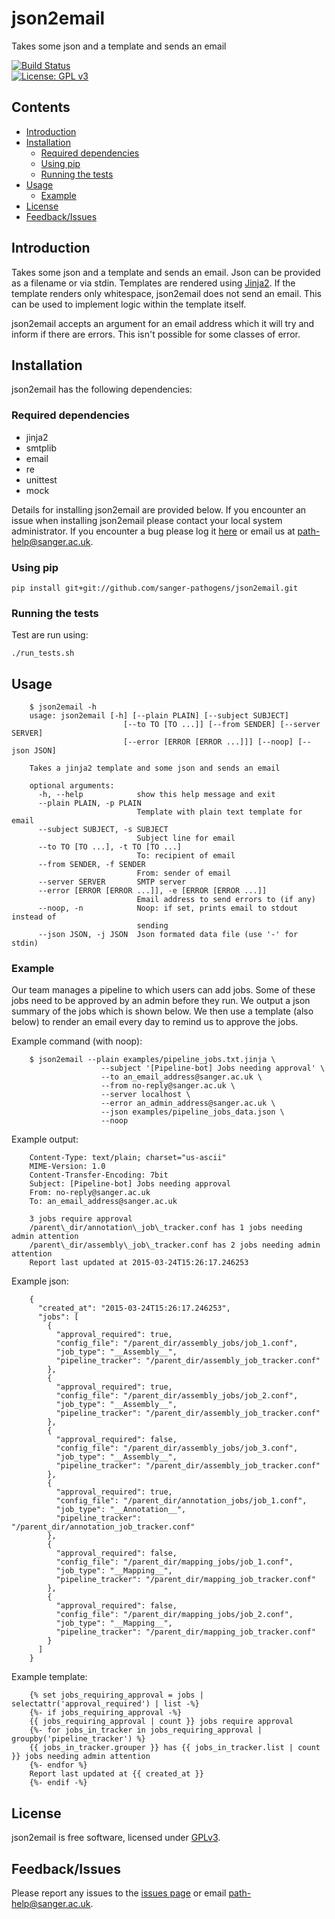 # json2email
Takes some json and a template and sends an email

[![Build Status](https://travis-ci.org/sanger-pathogens/json2email.svg?branch=master)](https://travis-ci.org/sanger-pathogens/json2email)   
[![License: GPL v3](https://img.shields.io/badge/License-GPL%20v3-brightgreen.svg)](https://github.com/sanger-pathogens/json2email/blob/master/LICENSE)

## Contents
  * [Introduction](#introduction)
  * [Installation](#installation)
    * [Required dependencies](#required-dependencies)
    * [Using pip](#using-pip)
    * [Running the tests](#running-the-tests)
  * [Usage](#usage)
    * [Example](#example)
  * [License](#license)
  * [Feedback/Issues](#feedbackissues)

## Introduction

Takes some json and a template and sends an email. Json can be provided as a filename or via stdin. Templates are rendered using [Jinja2](http://jinja.pocoo.org/docs/dev/). If the template renders only whitespace, json2email does not send an email. This can be used to
implement logic within the template itself.   

json2email accepts an argument for an email address which it will try and inform if there are errors. This isn't possible for some classes of error.   

## Installation
json2email has the following dependencies:

### Required dependencies
* jinja2
* smtplib
* email
* re
* unittest
* mock

Details for installing json2email are provided below. If you encounter an issue when installing json2email please contact your local system administrator. If you encounter a bug please log it [here](https://github.com/sanger-pathogens/json2email/issues) or email us at path-help@sanger.ac.uk.

### Using pip

`pip install git+git://github.com/sanger-pathogens/json2email.git`

### Running the tests
Test are run using:

`./run_tests.sh`

## Usage
```
    $ json2email -h
    usage: json2email [-h] [--plain PLAIN] [--subject SUBJECT]
                         [--to TO [TO ...]] [--from SENDER] [--server SERVER]
                         [--error [ERROR [ERROR ...]]] [--noop] [--json JSON]

    Takes a jinja2 template and some json and sends an email

    optional arguments:
      -h, --help            show this help message and exit
      --plain PLAIN, -p PLAIN
                            Template with plain text template for email
      --subject SUBJECT, -s SUBJECT
                            Subject line for email
      --to TO [TO ...], -t TO [TO ...]
                            To: recipient of email
      --from SENDER, -f SENDER
                            From: sender of email
      --server SERVER       SMTP server
      --error [ERROR [ERROR ...]], -e [ERROR [ERROR ...]]
                            Email address to send errors to (if any)
      --noop, -n            Noop: if set, prints email to stdout instead of
                            sending
      --json JSON, -j JSON  Json formated data file (use '-' for stdin)
```
### Example
Our team manages a pipeline to which users can add jobs. Some of these jobs need to be approved by an admin before they run. We output a json summary of the jobs which is shown below. We then use a template (also below) to render an email every day to remind us to approve the jobs.   

Example command (with noop):
```
    $ json2email --plain examples/pipeline_jobs.txt.jinja \
                    --subject '[Pipeline-bot] Jobs needing approval' \
                    --to an_email_address@sanger.ac.uk \
                    --from no-reply@sanger.ac.uk \
                    --server localhost \
                    --error an_admin_address@sanger.ac.uk \
                    --json examples/pipeline_jobs_data.json \
                    --noop
```
Example output:
```
    Content-Type: text/plain; charset="us-ascii"
    MIME-Version: 1.0
    Content-Transfer-Encoding: 7bit
    Subject: [Pipeline-bot] Jobs needing approval
    From: no-reply@sanger.ac.uk
    To: an_email_address@sanger.ac.uk

    3 jobs require approval
    /parent\_dir/annotation\_job\_tracker.conf has 1 jobs needing admin attention
    /parent\_dir/assembly\_job\_tracker.conf has 2 jobs needing admin attention
    Report last updated at 2015-03-24T15:26:17.246253
```
Example json:
```
    {
      "created_at": "2015-03-24T15:26:17.246253",
      "jobs": [
        {
          "approval_required": true,
          "config_file": "/parent_dir/assembly_jobs/job_1.conf",
          "job_type": "__Assembly__",
          "pipeline_tracker": "/parent_dir/assembly_job_tracker.conf"
        },
        {
          "approval_required": true,
          "config_file": "/parent_dir/assembly_jobs/job_2.conf",
          "job_type": "__Assembly__",
          "pipeline_tracker": "/parent_dir/assembly_job_tracker.conf"
        },
        {
          "approval_required": false,
          "config_file": "/parent_dir/assembly_jobs/job_3.conf",
          "job_type": "__Assembly__",
          "pipeline_tracker": "/parent_dir/assembly_job_tracker.conf"
        },
        {
          "approval_required": true,
          "config_file": "/parent_dir/annotation_jobs/job_1.conf",
          "job_type": "__Annotation__",
          "pipeline_tracker": "/parent_dir/annotation_job_tracker.conf"
        },
        {
          "approval_required": false,
          "config_file": "/parent_dir/mapping_jobs/job_1.conf",
          "job_type": "__Mapping__",
          "pipeline_tracker": "/parent_dir/mapping_job_tracker.conf"
        },
        {
          "approval_required": false,
          "config_file": "/parent_dir/mapping_jobs/job_2.conf",
          "job_type": "__Mapping__",
          "pipeline_tracker": "/parent_dir/mapping_job_tracker.conf"
        }
      ]
    }
```
Example template:
```
    {% set jobs_requiring_approval = jobs | selectattr('approval_required') | list -%}
    {%- if jobs_requiring_approval -%}
    {{ jobs_requiring_approval | count }} jobs require approval
    {%- for jobs_in_tracker in jobs_requiring_approval | groupby('pipeline_tracker') %}
    {{ jobs_in_tracker.grouper }} has {{ jobs_in_tracker.list | count }} jobs needing admin attention
    {%- endfor %}
    Report last updated at {{ created_at }}
    {%- endif -%}
```

## License
json2email is free software, licensed under [GPLv3](https://github.com/sanger-pathogens/json2email/blob/master/LICENSE).

## Feedback/Issues
Please report any issues to the [issues page](https://github.com/sanger-pathogens/json2email/issues) or email path-help@sanger.ac.uk.